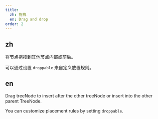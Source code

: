 ```yaml
---
title:
  zh: 拖拽
  en: Drag and drop
order: 2
---
```


## zh

将节点拖拽到其他节点内部或前后。

可以通过设置 `droppable` 来自定义放置规则。

## en

Drag treeNode to insert after the other treeNode or insert into the other parent TreeNode.

You can customize placement rules by setting `droppable`.
